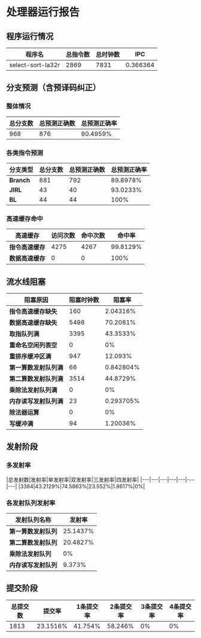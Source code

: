# 处理器运行报告
## 程序运行情况
|程序名|总指令数|总时钟数|IPC|
|---|---|---|---|
|select-sort-la32r|2869|7831|0.366364|

## 分支预测（含预译码纠正）
### 整体情况
|总分支数|总预测正确数|总预测正确率|
|---|---|---|
|968|876|90.4959%|

### 各类指令预测
|分支类型|总分支数|总预测正确数|总预测正确率|
|---|---|---|---|
|**Branch**| 881 | 792 | 89.8978%|
|**JIRL**| 43 | 40 | 93.0233%|
|**BL**| 44 | 44 | 100%|

### 高速缓存命中
|高速缓存|访问次数|命中次数|命中率|
|---|---|---|---|
|**指令高速缓存**| 4275 | 4267 | 99.8129%|
|**数据高速缓存**| 0 | 0 | 100%|
## 流水线阻塞
|阻塞原因|阻塞时钟数|阻塞率|
|---|---|---|
|**指令高速缓存缺失**| 160 | 2.04316%|
|**数据高速缓存缺失**| 5498 | 70.2081%|
|**取指队列满**| 3395 | 43.3533%|
|**重命名空闲列表空**|0 | 0%|
|**重排序缓冲区满**|947 | 12.093%|
|**第一算数发射队列满**|66 | 0.842804%|
|**第二算数发射队列满**|3514 | 44.8729%|
|**乘除法发射队列满**|0 | 0%|
|**内存读写发射队列满**|23 | 0.293705%|
|**除法器运算**|0 | 0%|
|**写缓冲满**|94 | 1.20036%|

## 发射阶段
### 多发射率
|总发射数|发射率|单发射率|双发射率|三发射率|四发射率|
|---|---|---|---|---|---|---|
|3384|43.2129%|74.5863%|23.552%|1.8617%|0%|

### 各发射队列发射率
|发射队列名称|发射率|
|---|---|
|**第一算数发射队列**|25.1437%|
|**第二算数发射队列**|20.4827%|
|**乘除法发射队列**|0%|
|**内存读写发射队列**|9.373%|

## 提交阶段
|总提交数|提交率|1条提交率|2条提交率|3条提交率|4条提交率|
|---|---|---|---|---|---|
|1813|23.1516%|41.754%|58.246%|0%|0%|
